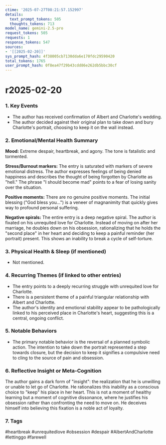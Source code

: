 ```yaml
---
ctime: '2025-07-27T08:21:57.152997'
details:
  text_prompt_tokens: 505
  thoughts_tokens: 713
model_name: gemini-2.5-pro
request_tokens: 505
requests: 1
response_tokens: 547
sources:
- '[[2025-02-20]]'
sys_prompt_hash: 4f38005cb7130dda6e170fdc29590420
total_tokens: 1765
user_prompt_hash: 0f8ea47f29b43cdd86e262db5bbc30cf
---
```

# r2025-02-20

### 1. Key Events
- The author has received confirmation of Albert and Charlotte's wedding.
- The author decided against their original plan to take down and bury Charlotte's portrait, choosing to keep it on the wall instead.

### 2. Emotional/Mental Health Summary
**Mood:** Extreme despair, heartbreak, and agony. The tone is fatalistic and tormented.

**Stress/Burnout markers:** The entry is saturated with markers of severe emotional distress. The author expresses feelings of being denied happiness and describes the thought of being forgotten by Charlotte as "hell." The phrase "I should become mad" points to a fear of losing sanity over the situation.

**Positive moments:** There are no genuine positive moments. The initial blessing ("God bless you...") is a veneer of magnanimity that quickly gives way to profound personal suffering.

**Negative spirals:** The entire entry is a deep negative spiral. The author is fixated on his unrequited love for Charlotte. Instead of moving on after her marriage, he doubles down on his obsession, rationalizing that he holds the "second place" in her heart and deciding to keep a painful reminder (her portrait) present. This shows an inability to break a cycle of self-torture.

### 3. Physical Health & Sleep (if mentioned)
- Not mentioned.

### 4. Recurring Themes (if linked to other entries)
- The entry points to a deeply recurring struggle with unrequited love for Charlotte.
- There is a persistent theme of a painful triangular relationship with Albert and Charlotte.
- The author's identity and emotional stability appear to be pathologically linked to his perceived place in Charlotte's heart, suggesting this is a central, ongoing conflict.

### 5. Notable Behaviors
- The primary notable behavior is the reversal of a planned symbolic action. The intention to take down the portrait represented a step towards closure, but the decision to keep it signifies a compulsive need to cling to the source of pain and obsession.

### 6. Reflective Insight or Meta-Cognition
The author gains a dark form of "insight": the realization that he is unwilling or unable to let go of Charlotte. He rationalizes this inability as a conscious choice to "keep" his place in her heart. This is not a moment of healthy learning but a moment of cognitive dissonance, where he justifies his obsession rather than confronting the need to move on. He deceives himself into believing this fixation is a noble act of loyalty.

### 7. Tags
#heartbreak #unrequitedlove #obsession #despair #AlbertAndCharlotte #lettinggo #farewell